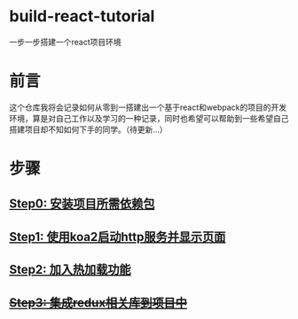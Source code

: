 # build-react-tutorial
一步一步搭建一个react项目环境

# 前言
这个仓库我将会记录如何从零到一搭建出一个基于react和webpack的项目的开发环境，算是对自己工作以及学习的一种记录，同时也希望可以帮助到一些希望自己搭建项目却不知如何下手的同学。（待更新...）

# 步骤
## [Step0: 安装项目所需依赖包](https://github.com/sundaypig/build-react-tutorial/tree/master/step0)
## [Step1: 使用koa2启动http服务并显示页面](https://github.com/sundaypig/build-react-tutorial/tree/master/step1)
## [Step2: 加入热加载功能](https://github.com/sundaypig/build-react-tutorial/tree/master/step2)
## ~~[Step3: 集成redux相关库到项目中](https://github.com/sundaypig/build-react-tutorial/tree/master/step3)~~